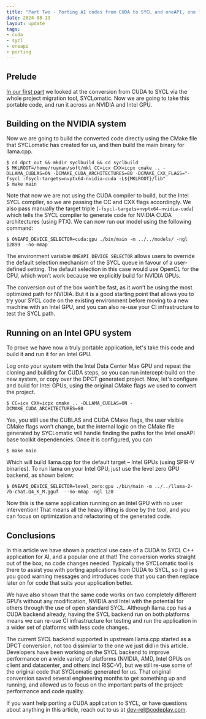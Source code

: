 ```yaml
---
title: "Part Two - Porting AI codes from CUDA to SYCL and oneAPI, one llama at a time"
date: 2024-08-13
layout: update
tags:
- cuda
- sycl
- oneapi
- porting
---
```


## Prelude

[In our first part](/updates/2024/07/31/porting-ai-codes-from-cuda-to-sycl-and-oneapi-one-llama-at-a-time-part-one)
we looked at the conversion from CUDA to SYCL via the whole project migration tool, SYCLomatic. Now we are going to take
this portable code, and run it across an NVIDIA and Intel GPU.

## Building on the NVIDIA system

Now we are going to build the converted code directly using the CMake file that SYCLomatic has created for us, and then
build the main binary for llama.cpp.

```shell
$ cd dpct_out && mkdir syclbuild && cd syclbuild
$ MKLROOT=/home/ruyman/soft/mkl CC=icx CXX=icpx cmake .. -DLLAMA_CUBLAS=ON -DCMAKE_CUDA_ARCHITECTURES=80 -DCMAKE_CXX_FLAGS="-fsycl -fsycl-targets=nvptx64-nvidia-cuda -L${MKLROOT}/lib" 
$ make main
```

Note that now we are not using the CUDA compiler to build, but the Intel SYCL compiler, so we are passing the CC and CXX
flags accordingly. We also pass manually the target triple (`-fsycl-targets=nvptx64-nvidia-cuda`) which tells the
SYCL compiler to generate code for NVIDIA CUDA architectures (using PTX). We can now run our model using the following
command:

```shell
$ ONEAPI_DEVICE_SELECTOR=cuda:gpu ./bin/main -m ../../models/ -ngl 12899  -no-mmap
```

The environment variable `ONEAPI_DEVICE_SELECTOR` allows users to override the default selection mechanism of the SYCL
queue in favour of a user-defined setting. The default selection in this case would use OpenCL for the CPU, which won’t
work because we explicitly build for NVIDIA GPUs.

The conversion out of the box won’t be fast, as it won’t be using the most optimized path for NVIDIA. But it is a good
starting point that allows you to try your SYCL code on the existing environment before moving to a new machine with an
Intel GPU, and you can also re-use your CI infrastructure to test the SYCL path.

## Running on an Intel GPU system

To prove we have now a truly portable application, let's take this code and build it and run it for an Intel GPU.

Log onto your system with the Intel Data Center Max GPU and repeat the cloning and building for CUDA steps, so you can
run intercept-build on the new system, or copy over the DPCT generated project. Now, let's configure and build for Intel
GPUs, using the original CMake flags we used to convert the project.

```shell
$ CC=icx CXX=icpx cmake .. -DLLAMA_CUBLAS=ON -DCMAKE_CUDA_ARCHITECTURES=80
```

Yes, you still use the CUBLAS and CUDA CMake flags, the user visible CMake flags won’t change, but the internal logic on
the CMake file generated by SYCLomatic will handle finding the paths for the Intel oneAPI base toolkit dependencies.
Once it is configured, you can

```shell
$ make main
```

Which will build llama.cpp for the default target – Intel GPUs (using SPIR-V binaries). To run llama on your Intel GPU,
just use the level zero GPU backend, as shown below:

```shell
$ ONEAPI_DEVICE_SELECTOR=level_zero:gpu ./bin/main -m ../../llama-2-7b-chat.Q4_K_M.gguf  --no-mmap -ngl 128
```

Now this is the same application running on an Intel GPU with no user intervention! That means all the heavy lifting is
done by the tool, and you can focus on optimization and refactoring of the generated code.

## Conclusions

In this article we have shown a practical use case of a CUDA to SYCL C++ application for AI, and a popular one at that!
The conversion works straight out of the box, no code changes needed. Typically the SYCLomatic tool is there to assist
you with porting applications from CUDA to SYCL, so it gives you good warning messages and introduces code that you can
then replace later on for code that suits your application better.

We have also shown that the same code works on two completely different GPU’s without any modification, NVIDIA and Intel
with the potential for others through the use of open standard SYCL. Although llama.cpp has a CUDA backend already,
having the SYCL backend run on both platforms means we can re-use CI infrastructure for testing and run the application
in a wider set of platforms with less code changes.

The current SYCL backend supported in upstream llama.cpp started as a DPCT conversion, not too dissimilar to the one we
just did in this article. Developers have been working on the SYCL backend to improve performance on a wide variety of
platforms (NVIDIA, AMD, Intel GPUs on client and datacenter, and others incl RISC-V), but we still re-use some of the
original code that SYCLomatic generated for us. That original conversion saved several engineering months to get
something up and running, and allowed us to focus on the important parts of the project: performance and code quality.

If you want help porting a CUDA application to SYCL, or have questions about anything in this article, reach out to us
at [dev-rel@codeplay.com](mailto:dev-rel@codeplay.com).

